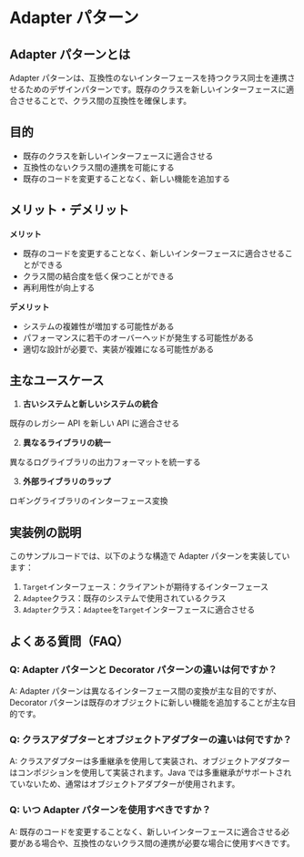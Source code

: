 # Adapter パターン

## Adapter パターンとは

Adapter パターンは、互換性のないインターフェースを持つクラス同士を連携させるためのデザインパターンです。既存のクラスを新しいインターフェースに適合させることで、クラス間の互換性を確保します。

## 目的

- 既存のクラスを新しいインターフェースに適合させる
- 互換性のないクラス間の連携を可能にする
- 既存のコードを変更することなく、新しい機能を追加する

## メリット・デメリット

**メリット**

- 既存のコードを変更することなく、新しいインターフェースに適合させることができる
- クラス間の結合度を低く保つことができる
- 再利用性が向上する

**デメリット**

- システムの複雑性が増加する可能性がある
- パフォーマンスに若干のオーバーヘッドが発生する可能性がある
- 適切な設計が必要で、実装が複雑になる可能性がある

## 主なユースケース

1. **古いシステムと新しいシステムの統合**

既存のレガシー API を新しい API に適合させる

2. **異なるライブラリの統一**

異なるログライブラリの出力フォーマットを統一する

3. **外部ライブラリのラップ**

ロギングライブラリのインターフェース変換

## 実装例の説明

このサンプルコードでは、以下のような構造で Adapter パターンを実装しています：

1. `Target`インターフェース：クライアントが期待するインターフェース
2. `Adaptee`クラス：既存のシステムで使用されているクラス
3. `Adapter`クラス：`Adaptee`を`Target`インターフェースに適合させる

## よくある質問（FAQ）

### Q: Adapter パターンと Decorator パターンの違いは何ですか？

A: Adapter パターンは異なるインターフェース間の変換が主な目的ですが、Decorator パターンは既存のオブジェクトに新しい機能を追加することが主な目的です。

### Q: クラスアダプターとオブジェクトアダプターの違いは何ですか？

A: クラスアダプターは多重継承を使用して実装され、オブジェクトアダプターはコンポジションを使用して実装されます。Java では多重継承がサポートされていないため、通常はオブジェクトアダプターが使用されます。

### Q: いつ Adapter パターンを使用すべきですか？

A: 既存のコードを変更することなく、新しいインターフェースに適合させる必要がある場合や、互換性のないクラス間の連携が必要な場合に使用すべきです。
